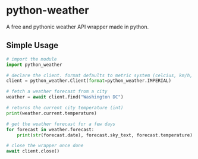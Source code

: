 # python-weather
A free and pythonic weather API wrapper made in python.

## Simple Usage
```py
# import the module
import python_weather

# declare the client. format defaults to metric system (celcius, km/h, etc.)
client = python_weather.Client(format=python_weather.IMPERIAL)

# fetch a weather forecast from a city
weather = await client.find("Washington DC")

# returns the current city temperature (int)
print(weather.current.temperature)

# get the weather forecast for a few days
for forecast in weather.forecast:
    print(str(forecast.date), forecast.sky_text, forecast.temperature)

# close the wrapper once done
await client.close()
```